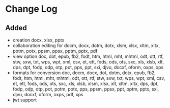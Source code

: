 # Change Log

##
## Added
- creation docx, xlsx, pptx
- collaboration editing for docm, docx, dotm, dotx, xlsm, xlsx, xltm, xltx, potm, potx, ppsm, ppsx, pptm, pptx, pdf
- view option doc, dot, epub, fb2, fodt, htm, html, mht, mhtml, odt, ott, rtf, stw, sxw, txt, wps, wpt, xml, csv, et, ett, fods, ods, ots, sxc, xls, xlsb, xlt, dps, dpt, fodp, odp, otp, pot, pps, ppt, sxi, djvu, docxf, oform, oxps, xps
- formats for conversion doc, docm, docx, dot, dotm, dotx, epub, fb2, fodt, htm, html, mht, mhtml, odt, ott, rtf, stw, sxw, txt, wps, wpt, xml, csv, et, ett, fods, ods, ots, sxc, xls, xlsb, xlsm, xlsx, xlt, xltm, xltx, dps, dpt, fodp, odp, otp, pot, potm, potx, pps, ppsm, ppsx, ppt, pptm, pptx, sxi, djvu, docxf, oform, oxps, pdf, xps
- jwt support
